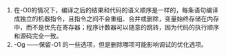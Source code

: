 1. 在-O0的情况下，编译之后的结果和代码的语义顺序是一样的，每条语句编译成独立的机器指令​​，且指令之间不会重组、合并或删除，变量始终存储在内存中，而不是优先在寄存器；程序计数器可以随意的跳转，因为代码的执行顺序和源码完全一致。
2. -Og ——保留-O1 的一些选项，但是删除哪项可能影响调试的优化选项。